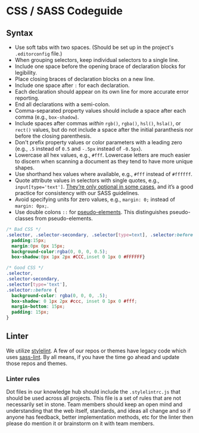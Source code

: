 # CSS / SASS Codeguide

## Syntax

- Use soft tabs with two spaces. (Should be set up in the project's `.editorconfig` file.)
- When grouping selectors, keep individual selectors to a single line.
- Include one space before the opening brace of declaration blocks for legibility.
- Place closing braces of declaration blocks on a new line.
- Include one space after `:` for each declaration.
- Each declaration should appear on its own line for more accurate error reporting.
- End all declarations with a semi-colon.
- Comma-separated property values should include a space after each comma (e.g., `box-shadow`).
- Include spaces after commas _within_ `rgb()`, `rgba()`, `hsl()`, `hsla()`, or `rect()` values, but do not include a space after the initial paranthesis nor before the closing parenthesis.
- Don't prefix property values or color parameters with a leading zero (e.g., `.5` instead of `0.5` and `-.5px` instead of `-0.5px`).
- Lowercase all hex values, e.g., `#fff`. Lowercase letters are much easier to discern when scanning a document as they tend to have more unique shapes.
- Use shorthand hex values where available, e.g., `#fff` instead of `#ffffff`.
- Quote attribute values in selectors with single quotes, e.g., `input[type='text']`. [They’re only optional in some cases](http://mathiasbynens.be/notes/unquoted-attribute-values#css), and it’s a good practice for consistency with our SASS guidelines.
- Avoid specifying units for zero values, e.g., `margin: 0;` instead of `margin: 0px;`.
- Use double colons `::` for [pseudo-elements](https://developer.mozilla.org/en-US/docs/Web/CSS/Pseudo-elements). This distinguishes pseudo-classes from pseudo-elements.

```css
/* Bad CSS */
.selector, .selector-secondary, .selector[type=text], .selector:before {
  padding:15px;
  margin:0px 0px 15px;
  background-color:rgba(0, 0, 0, 0.5);
  box-shadow:0px 1px 2px #CCC,inset 0 1px 0 #FFFFFF}

/* Good CSS */
.selector,
.selector-secondary,
.selector[type='text'],
.selector::before {
  background-color: rgba(0, 0, 0, .5);
  box-shadow: 0 1px 2px #ccc, inset 0 1px 0 #fff;
  margin-bottom: 15px;
  padding: 15px;
}
```

## Linter
We utilize [stylelint](https://stylelint.io/). A few of our repos or themes have legacy code which uses [sass-lint](https://github.com/sasstools/sass-lint).
By all means, if you have the time go ahead and update those repos and themes.

### Linter rules
Dot files in our knowledge hub should include the `.stylelintrc.js` that should be used across all projects.
This file is a set of rules that are not necessarily set in stone. Team members should keep an open mind and understanding that the web itself, standards, and ideas all change and so if anyone has feedback, better implementation methods, etc for the linter then please do mention it or brainstorm on it with team members.
